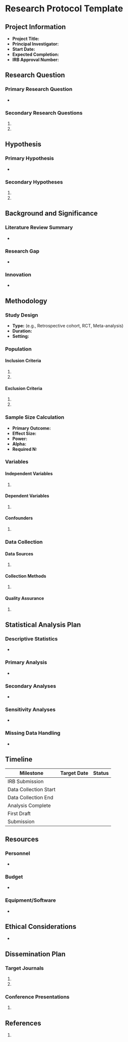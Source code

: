 # Research Protocol Template

## Project Information
- **Project Title:** 
- **Principal Investigator:** 
- **Start Date:** 
- **Expected Completion:** 
- **IRB Approval Number:** 

## Research Question
### Primary Research Question
- 

### Secondary Research Questions
1. 
2. 

## Hypothesis
### Primary Hypothesis
- 

### Secondary Hypotheses
1. 
2. 

## Background and Significance
### Literature Review Summary
- 

### Research Gap
- 

### Innovation
- 

## Methodology
### Study Design
- **Type:** (e.g., Retrospective cohort, RCT, Meta-analysis)
- **Duration:** 
- **Setting:** 

### Population
#### Inclusion Criteria
1. 
2. 

#### Exclusion Criteria
1. 
2. 

### Sample Size Calculation
- **Primary Outcome:** 
- **Effect Size:** 
- **Power:** 
- **Alpha:** 
- **Required N:** 

### Variables
#### Independent Variables
1. 

#### Dependent Variables
1. 

#### Confounders
1. 

### Data Collection
#### Data Sources
1. 

#### Collection Methods
1. 

#### Quality Assurance
1. 

## Statistical Analysis Plan
### Descriptive Statistics
- 

### Primary Analysis
- 

### Secondary Analyses
- 

### Sensitivity Analyses
- 

### Missing Data Handling
- 

## Timeline
| Milestone | Target Date | Status |
|-----------|------------|---------|
| IRB Submission | | |
| Data Collection Start | | |
| Data Collection End | | |
| Analysis Complete | | |
| First Draft | | |
| Submission | | |

## Resources
### Personnel
- 

### Budget
- 

### Equipment/Software
- 

## Ethical Considerations
- 

## Dissemination Plan
### Target Journals
1. 
2. 

### Conference Presentations
1. 

## References
1. 